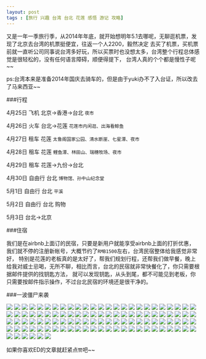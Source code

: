 ```yaml
---
layout: post
tags : [旅行 兴趣 台湾 台北 花莲 感悟 游记 攻略]
---
```


又是一年一季旅行季，从2014年年底，就开始想明年5.1去哪呢，无聊逛机票，发现了北京去台湾的机票挺便宜，往返一个人2200，毅然决定
去买了机票，买机票前就一直听公司同事说台湾多好玩，所以买票时也没想太多，台湾整个行程总体感觉是很轻松的，没有任何语言障碍，顺便得提下，
台湾人真的个个都是慢性子呢~~

ps:台湾本来是准备2014年国庆去骑车的，但是由于yuki办不了入台证，所以改去了马来西亚~~

###行程

4月25日 飞机 北京->香港->台北 `夜市`

4月26日 火车 台北->花莲 `花莲市内闲逛、出海看鲸鱼`

4月27日 租车 花莲 `太鲁阁国家公园、清水断崖、七星潭、夜市`

4月28日 租车 花莲 `鲤鱼潭、林田山、瑞穗牧场、夜市`

4月29日 租车 花莲->九份->台北

4月30日 自由行 台北 `博物馆、孙中山纪念堂`

5月1日 自由行 台北 `平溪`

5月2日 自由行 台北 购物

5月3日 台北->北京

###住宿

我们是在airbnb上面订的民宿，只要是新用户就能享受airbnb上面的打折优惠，我们就不停的注册新帐号，大概节约了`RMB1500`左右，台湾民宿整体给我感觉非常好，
特别是花莲的老板真的是太好了，帮我们规划行程，还帮我们做早餐，晚上给我对威士忌喝，无所不聊，相比而言，台北的民宿就非常快餐化了，你只需要根据邮件提供的找钥匙方法，
就可以发现钥匙，从头到尾，都不可能见到老板，你只需要按邮件指示操作，不过台北民宿的环境还是很干净的。

###一波僵尸来袭

 <img src='/assets/articles/2015-04-25/DSC4166.jpg' />
 <img src='/assets/articles/2015-04-25/DSC4195.JPG' />
 <img src='/assets/articles/2015-04-25/DSC4284.JPG' />
 <img src='/assets/articles/2015-04-25/DSC4429.JPG' />
 <img src='/assets/articles/2015-04-25/DSC4440.JPG' />
 <img src='/assets/articles/2015-04-25/DSC4480.JPG' />
 <img src='/assets/articles/2015-04-25/DSC4528.JPG' />
 <img src='/assets/articles/2015-04-25/DSC4535.JPG' />
 <img src='/assets/articles/2015-04-25/DSC4597.JPG' />
 <img src='/assets/articles/2015-04-25/DSC4610.JPG' />
 <img src='/assets/articles/2015-04-25/DSC4638.JPG' />
 <img src='/assets/articles/2015-04-25/DSC4656.JPG' />
 <img src='/assets/articles/2015-04-25/DSC4667.JPG' />
 <img src='/assets/articles/2015-04-25/DSC4668.JPG' />
 <img src='/assets/articles/2015-04-25/DSC4683.JPG' />
 <img src='/assets/articles/2015-04-25/DSC4765.JPG' />
 <img src='/assets/articles/2015-04-25/DSC4773.JPG' />

 <img src='/assets/articles/2015-04-25/IMG_0759.jpg' />
 <img src='/assets/articles/2015-04-25/IMG_0760.jpg' />
 <img src='/assets/articles/2015-04-25/IMG_0761.jpg' />
 <img src='/assets/articles/2015-04-25/IMG_0765.jpg' />
 <img src='/assets/articles/2015-04-25/IMG_0770.jpg' />
 <img src='/assets/articles/2015-04-25/IMG_0777.jpg' />
 <img src='/assets/articles/2015-04-25/IMG_0778.jpg' />
 <img src='/assets/articles/2015-04-25/IMG_0780.jpg' />
 <img src='/assets/articles/2015-04-25/IMG_0782.jpg' />
 <img src='/assets/articles/2015-04-25/IMG_0784.jpg' />
 <img src='/assets/articles/2015-04-25/IMG_0786.jpg' />
 <img src='/assets/articles/2015-04-25/IMG_0787.jpg' />
 <img src='/assets/articles/2015-04-25/IMG_0788.jpg' />
 <img src='/assets/articles/2015-04-25/IMG_0790.jpg' />
 <img src='/assets/articles/2015-04-25/IMG_0791.jpg' />
 <img src='/assets/articles/2015-04-25/IMG_0795.jpg' />
 <img src='/assets/articles/2015-04-25/IMG_0823.jpg' />
 <img src='/assets/articles/2015-04-25/IMG_0824.jpg' />
 <img src='/assets/articles/2015-04-25/IMG_0825.jpg' />
 <img src='/assets/articles/2015-04-25/IMG_0826.jpg' />
 <img src='/assets/articles/2015-04-25/IMG_0834.jpg' />
 <img src='/assets/articles/2015-04-25/IMG_0835.jpg' />
 <img src='/assets/articles/2015-04-25/IMG_0837.jpg' />
 <img src='/assets/articles/2015-04-25/IMG_0838.jpg' />
 <img src='/assets/articles/2015-04-25/IMG_0847.jpg' />
 <img src='/assets/articles/2015-04-25/IMG_0849.jpg' />
 <img src='/assets/articles/2015-04-25/IMG_0850.jpg' />
 <img src='/assets/articles/2015-04-25/IMG_0852.jpg' />
 <img src='/assets/articles/2015-04-25/IMG_0871.jpg' />
 <img src='/assets/articles/2015-04-25/IMG_0872.jpg' />
 <img src='/assets/articles/2015-04-25/IMG_0874.jpg' />
 <img src='/assets/articles/2015-04-25/IMG_0882.jpg' />
 <img src='/assets/articles/2015-04-25/IMG_0883.jpg' />
 <img src='/assets/articles/2015-04-25/IMG_0901.jpg' />
 <img src='/assets/articles/2015-04-25/IMG_0904.jpg' />
 <img src='/assets/articles/2015-04-25/IMG_0905.jpg' />
 <img src='/assets/articles/2015-04-25/IMG_0906.jpg' />
 <img src='/assets/articles/2015-04-25/IMG_0922.jpg' />
 <img src='/assets/articles/2015-04-25/IMG_0950.jpg' />
 <img src='/assets/articles/2015-04-25/IMG_0951.jpg' />
 <img src='/assets/articles/2015-04-25/IMG_0952.jpg' />
 <img src='/assets/articles/2015-04-25/IMG_0953.jpg' />
 <img src='/assets/articles/2015-04-25/IMG_0955.jpg' />
 <img src='/assets/articles/2015-04-25/IMG_0956.jpg' />
 <img src='/assets/articles/2015-04-25/IMG_0957.jpg' />
 <img src='/assets/articles/2015-04-25/IMG_0962.jpg' />
 <img src='/assets/articles/2015-04-25/IMG_0964.jpg' />
 <img src='/assets/articles/2015-04-25/IMG_0974.jpg' />
 <img src='/assets/articles/2015-04-25/IMG_0994.jpg' />
 <img src='/assets/articles/2015-04-25/IMG_0997.jpg' />
 <img src='/assets/articles/2015-04-25/IMG_0998.jpg' />
 <img src='/assets/articles/2015-04-25/IMG_1001.jpg' />
 <img src='/assets/articles/2015-04-25/IMG_1017.jpg' />
 <img src='/assets/articles/2015-04-25/IMG_1018.jpg' />
 <img src='/assets/articles/2015-04-25/IMG_1023.jpg' />
 <img src='/assets/articles/2015-04-25/IMG_1025.jpg' />
 <img src='/assets/articles/2015-04-25/IMG_1027.jpg' />
 <img src='/assets/articles/2015-04-25/IMG_1028.jpg' />
 <img src='/assets/articles/2015-04-25/IMG_1033.jpg' />
 <img src='/assets/articles/2015-04-25/IMG_1043.jpg' />
 <img src='/assets/articles/2015-04-25/IMG_1044.jpg' />
 <img src='/assets/articles/2015-04-25/IMG_1048.jpg' />
 <img src='/assets/articles/2015-04-25/IMG_1053.jpg' />
 <img src='/assets/articles/2015-04-25/IMG_1054.jpg' />
 <img src='/assets/articles/2015-04-25/IMG_1056.jpg' />
 <img src='/assets/articles/2015-04-25/IMG_1057.jpg' />
 <img src='/assets/articles/2015-04-25/IMG_1058.jpg' />
 <img src='/assets/articles/2015-04-25/IMG_1060.jpg' />
 <img src='/assets/articles/2015-04-25/IMG_1061.jpg' />
 <img src='/assets/articles/2015-04-25/IMG_1063.jpg' />
 <img src='/assets/articles/2015-04-25/IMG_1064.jpg' />
 <img src='/assets/articles/2015-04-25/IMG_1065.jpg' />
 <img src='/assets/articles/2015-04-25/IMG_1066.jpg' />
 <img src='/assets/articles/2015-04-25/IMG_1078.jpg' />
 <img src='/assets/articles/2015-04-25/IMG_1079.jpg' />
 <img src='/assets/articles/2015-04-25/IMG_1084.jpg' />
 <img src='/assets/articles/2015-04-25/IMG_1085.jpg' />
 <img src='/assets/articles/2015-04-25/IMG_1102.jpg' />
 <img src='/assets/articles/2015-04-25/IMG_1108.jpg' />
 <img src='/assets/articles/2015-04-25/IMG_1122.jpg' />
 <img src='/assets/articles/2015-04-25/IMG_1123.jpg' />
 <img src='/assets/articles/2015-04-25/IMG_1124.jpg' />
 <img src='/assets/articles/2015-04-25/IMG_1126.jpg' />
 <img src='/assets/articles/2015-04-25/IMG_1128.jpg' />
 <img src='/assets/articles/2015-04-25/IMG_1137.jpg' />
 <img src='/assets/articles/2015-04-25/IMG_1141.jpg' />
 <img src='/assets/articles/2015-04-25/IMG_1142.jpg' />
 <img src='/assets/articles/2015-04-25/IMG_1147.jpg' />
 <img src='/assets/articles/2015-04-25/IMG_1148.jpg' />



如果你喜欢ED的文章就赶紧点`赞`吧~~

